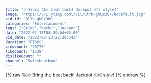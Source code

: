```yaml
---
title: "🔥 Bring the beat back! Jackpot 🇰🇷 style!"
image: "https:\/\/i.ytimg.com\/vi\/OlYb-ghGz30\/hqdefault.jpg"
vid_id: "OlYb-ghGz30"
categories: "Entertainment"
tags: ["Bring","back!","Jackpot"]
date: "2022-02-15T04:39:04+03:00"
vid_date: "2022-02-13T22:29:54Z"
duration: "PT36S"
viewcount: "20775"
likeCount: "1338"
dislikeCount: ""
channel: "Swissbeatbox"
---
```

{% raw %}🔥 Bring the beat back! Jackpot 🇰🇷 style! {% endraw %}
